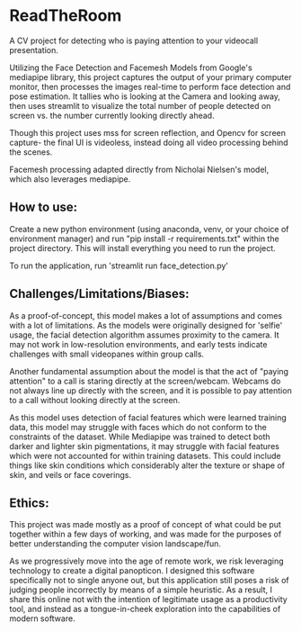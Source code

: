 # ReadTheRoom
A CV project for detecting who is paying attention to your videocall presentation.

Utilizing the Face Detection and Facemesh Models from Google's mediapipe library, this project captures the output of your primary computer monitor, then processes the images real-time to perform face detection and pose estimation. It tallies who is looking at the Camera and looking away, then uses streamlit to visualize the total number of people detected on screen vs. the number currently looking directly ahead.

Though this project uses mss for screen reflection, and Opencv for screen capture- the final UI is videoless, instead doing all video processing behind the scenes. 

Facemesh processing adapted directly from Nicholai Nielsen's model, which also leverages mediapipe.

## How to use:

Create a new python environment (using anaconda, venv, or your choice of environment manager) and run "pip install -r requirements.txt" within the project directory. This will install everything you need to run the project.

To run the application, run 'streamlit run face_detection.py'

## Challenges/Limitations/Biases:

As a proof-of-concept, this model makes a lot of assumptions and comes with a lot of limitations. As the models were originally designed for 'selfie' usage, the facial detection algorithm assumes proximity to the camera. It may not work in low-resolution environments, and early tests indicate challenges with small videopanes within group calls.

Another fundamental assumption about the model is that the act of "paying attention" to a call is staring directly at the screen/webcam. Webcams do not always line up directly with the screen, and it is possible to pay attention to a call without looking directly at the screen.

As this model uses detection of facial features which were learned training data, this model may struggle with faces which do not conform to the constraints of the dataset. While Mediapipe was trained to detect both darker and lighter skin pigmentations, it may struggle with facial features which were not accounted for within training datasets. This could include things like skin conditions which considerably alter the texture or shape of skin, and veils or face coverings.

## Ethics:

This project was made mostly as a proof of concept of what could be put together within a few days of working, and was made for the purposes of better understanding the computer vision landscape/fun.

As we progressively move into the age of remote work, we risk leveraging technology to create a digital panopticon. I designed this software specifically not to single anyone out, but this application still poses a risk of judging people incorrectly by means of a simple heuristic. As a result, I share this online not with the intention of legitimate usage as a productivity tool, and instead as a tongue-in-cheek exploration into the capabilities of modern software.
